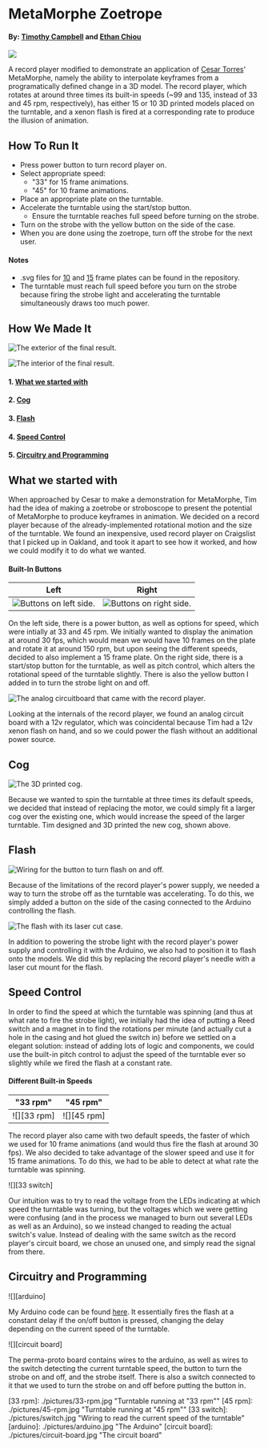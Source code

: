 # MetaMorphe Zoetrope #
#### By: [Timothy Campbell](http://github.com/timcam) and [Ethan Chiou](http://github.com/echiou) ####

![][main]

A record player modified to demonstrate an application of [Cesar Torres](http://github.com/cearto)' MetaMorphe, namely the ability to interpolate keyframes from a programatically defined change in a 3D model. The record player, which rotates at around three times its built-in speeds (~99 and 135, instead of 33 and 45 rpm, respectively), has either 15 or 10 3D printed models placed on the turntable, and a xenon flash is fired at a corresponding rate to produce the illusion of animation.

## How To Run It ##
- Press power button to turn record player on.
- Select appropriate speed:
    - "33" for 15 frame animations.
    - "45" for 10 frame animations.
- Place an appropriate plate on the turntable.
- Accelerate the turntable using the start/stop button.
    - Ensure the turntable reaches full speed before turning on the strobe.
- Turn on the strobe with the yellow button on the side of the case.
- When you are done using the zoetrope, turn off the strobe for the next user.

#### Notes ####

- .svg files for [10](./record-10.svg) and [15](./record-15.svg) frame plates can be found in the repository.
- The turntable must reach full speed before you turn on the strobe because  firing the strobe light and accelerating the turntable simultaneously draws too much power.

## How We Made It ##
![][exterior]

![][interior]
#### 1. [What we started with](#what-we-started-with)
#### 2. [Cog](#cog)
#### 3. [Flash](#flash)
#### 4. [Speed Control](#speed-control)
#### 5. [Circuitry and Programming](#circuitry-and-programming)

## What we started with ##
When approached by Cesar to make a demonstration for MetaMorphe, Tim had the idea of making a zoetrobe or stroboscope to present the potential of MetaMorphe to produce keyframes in animation. We decided on a record player because of the already-implemented rotational motion and the size of the turntable.
We found an inexpensive, used record player on Craigslist that I picked up in Oakland, and took it apart to see how it worked, and how we could modify it to do what we wanted.

#### Built-In Buttons ####
| Left      | Right      |
| --------- | ---------- |
| ![][left] | ![][right] |

On the left side, there is a power button, as well as options for speed, which were intially at 33 and 45 rpm. We initially wanted to display the animation at around 30 fps, which would mean we would have 10 frames on the plate and rotate it at around 150 rpm, but upon seeing the different speeds, decided to also implement a 15 frame plate.
On the right side, there is a start/stop button for the turntable, as well as pitch control, which alters the rotational speed of the turntable slightly. There is also the yellow button I added in to turn the strobe light on and off.

![][built in]

Looking at the internals of the record player, we found an analog circuit board with a 12v regulator, which was coincidental because Tim had a 12v xenon flash on hand, and so we could power the flash without an additional power source.

## Cog ##

![][cog]

Because we wanted to spin the turntable at three times its default speeds, we decided that instead of replacing the motor, we could simply fit a larger cog over the existing one, which would increase the speed of the larger turntable. Tim designed and 3D printed the new cog, shown above.

## Flash ##

![][flash button]

Because of the limitations of the record player's power supply, we needed a way to turn the strobe off as the turntable was accelerating. To do this, we simply added a button on the side of the casing connected to the Arduino controlling the flash.

![][flash]

In addition to powering the strobe light with the record player's power supply and controlling it with the Arduino, we also had to position it to flash onto the models. We did this by replacing the record player's needle with a laser cut mount for the flash.

## Speed Control ##

In order to find the speed at which the turntable was spinning (and thus at what rate to fire the strobe light), we initially had the idea of putting a Reed switch and a magnet in to find the rotations per minute (and actually cut a hole in the casing and hot glued the switch in) before we settled on a elegant solution: instead of adding lots of logic and components, we could use the built-in pitch control to adjust the speed of the turntable ever so slightly while we fired the flash at a constant rate.

#### Different Built-in Speeds ####

| "33 rpm"    | "45 rpm"    |
| ----------- | ----------- |
| ![][33 rpm] | ![][45 rpm] |

The record player also came with two default speeds, the faster of which we used for 10 frame animations (and would thus fire the flash at around 30 fps). We also decided to take advantage of the slower speed and use it for 15 frame animations. To do this, we had to be able to detect at what rate the turntable was spinning.

![][33 switch]

Our intuition was to try to read the voltage from the LEDs indicating at which speed the turntable was turning, but the voltages which we were getting were confusing (and in the process we managed to burn out several LEDs as well as an Arduino), so we instead changed to reading the actual switch's value. Instead of dealing with the same switch as the record player's circuit board, we chose an unused one, and simply read the signal from there.

## Circuitry and Programming ##

![][arduino]

My Arduino code can be found [here](./MetaMorpheZoetrope/MetaMorpheZoetrope.ino). It essentially fires the flash at a constant delay if the on/off button is pressed, changing the delay depending on the current speed of the turntable.

![][circuit board]

The perma-proto board contains wires to the arduino, as well as wires to the switch detecting the current turntable speed, the button to turn the strobe on and off, and the strobe itself. There is also a switch connected to it that we used to turn the strobe on and off before putting the button in.

[main]: ./pictures/main.jpg
[exterior]: ./pictures/exterior.jpg "The exterior of the final result."
[interior]: ./pictures/interior.jpg "The interior of the final result."
[left]: ./pictures/buttons-left.jpg "Buttons on left side."
[right]: ./pictures/buttons-right.jpg "Buttons on right side."
[built in]: ./pictures/built-in-board.jpg "The analog circuitboard that came with the record player."
[cog]: ./pictures/cog.jpg "The 3D printed cog."
[flash]: ./pictures/flash.jpg "The flash with its laser cut case."
[flash button]: ./pictures/flash-button.jpg "Wiring for the button to turn flash on and off."
[33 rpm]: ./pictures/33-rpm.jpg "Turntable running at "33 rpm""
[45 rpm]: ./pictures/45-rpm.jpg "Turntable running at "45 rpm""
[33 switch]: ./pictures/switch.jpg "Wiring to read the current speed of the turntable"
[arduino]: ./pictures/arduino.jpg "The Arduino"
[circuit board]: ./pictures/circuit-board.jpg "The circuit board"
